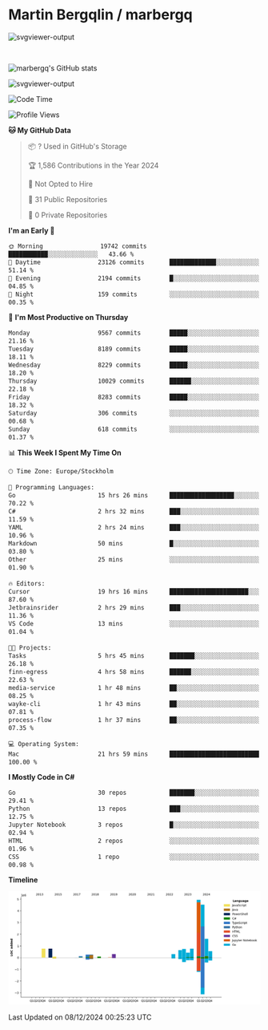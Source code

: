# Martin Bergqlin / marbergq

![svgviewer-output](https://user-images.githubusercontent.com/2405410/206014777-22d41ecb-c24f-421d-b7d9-bba2cb5bb0de.svg)

<br>

<!--- [![Martin's Week](https://github-readme-stats.vercel.app/api/wakatime?username=marbergq&theme=dark)](https://github.com/anuraghazra/github-readme-stats) -->

![marbergq's GitHub stats](https://github-readme-stats.vercel.app/api?username=marbergq&count_private=true&show_icons=true)

![svgviewer-output](https://wakatime.com/badge/user/3f0a2069-6683-4e19-9a4a-7d21ea815067.svg)

<!--START_SECTION:waka-->
![Code Time](http://img.shields.io/badge/Code%20Time-4%2C650%20hrs-blue)

![Profile Views](http://img.shields.io/badge/Profile%20Views-0-blue)

**🐱 My GitHub Data** 

> 📦 ? Used in GitHub's Storage 
 > 
> 🏆 1,586 Contributions in the Year 2024
 > 
> 🚫 Not Opted to Hire
 > 
> 📜 31 Public Repositories 
 > 
> 🔑 0 Private Repositories 
 > 
**I'm an Early 🐤** 

```text
🌞 Morning                19742 commits       ███████████░░░░░░░░░░░░░░   43.66 % 
🌆 Daytime                23126 commits       █████████████░░░░░░░░░░░░   51.14 % 
🌃 Evening                2194 commits        █░░░░░░░░░░░░░░░░░░░░░░░░   04.85 % 
🌙 Night                  159 commits         ░░░░░░░░░░░░░░░░░░░░░░░░░   00.35 % 
```
📅 **I'm Most Productive on Thursday** 

```text
Monday                   9567 commits        █████░░░░░░░░░░░░░░░░░░░░   21.16 % 
Tuesday                  8189 commits        █████░░░░░░░░░░░░░░░░░░░░   18.11 % 
Wednesday                8229 commits        █████░░░░░░░░░░░░░░░░░░░░   18.20 % 
Thursday                 10029 commits       ██████░░░░░░░░░░░░░░░░░░░   22.18 % 
Friday                   8283 commits        █████░░░░░░░░░░░░░░░░░░░░   18.32 % 
Saturday                 306 commits         ░░░░░░░░░░░░░░░░░░░░░░░░░   00.68 % 
Sunday                   618 commits         ░░░░░░░░░░░░░░░░░░░░░░░░░   01.37 % 
```


📊 **This Week I Spent My Time On** 

```text
🕑︎ Time Zone: Europe/Stockholm

💬 Programming Languages: 
Go                       15 hrs 26 mins      ██████████████████░░░░░░░   70.22 % 
C#                       2 hrs 32 mins       ███░░░░░░░░░░░░░░░░░░░░░░   11.59 % 
YAML                     2 hrs 24 mins       ███░░░░░░░░░░░░░░░░░░░░░░   10.96 % 
Markdown                 50 mins             █░░░░░░░░░░░░░░░░░░░░░░░░   03.80 % 
Other                    25 mins             ░░░░░░░░░░░░░░░░░░░░░░░░░   01.90 % 

🔥 Editors: 
Cursor                   19 hrs 16 mins      ██████████████████████░░░   87.60 % 
Jetbrainsrider           2 hrs 29 mins       ███░░░░░░░░░░░░░░░░░░░░░░   11.36 % 
VS Code                  13 mins             ░░░░░░░░░░░░░░░░░░░░░░░░░   01.04 % 

🐱‍💻 Projects: 
Tasks                    5 hrs 45 mins       ███████░░░░░░░░░░░░░░░░░░   26.18 % 
finn-egress              4 hrs 58 mins       ██████░░░░░░░░░░░░░░░░░░░   22.63 % 
media-service            1 hr 48 mins        ██░░░░░░░░░░░░░░░░░░░░░░░   08.25 % 
wayke-cli                1 hr 43 mins        ██░░░░░░░░░░░░░░░░░░░░░░░   07.81 % 
process-flow             1 hr 37 mins        ██░░░░░░░░░░░░░░░░░░░░░░░   07.35 % 

💻 Operating System: 
Mac                      21 hrs 59 mins      █████████████████████████   100.00 % 
```

**I Mostly Code in C#** 

```text
Go                       30 repos            ███████░░░░░░░░░░░░░░░░░░   29.41 % 
Python                   13 repos            ███░░░░░░░░░░░░░░░░░░░░░░   12.75 % 
Jupyter Notebook         3 repos             █░░░░░░░░░░░░░░░░░░░░░░░░   02.94 % 
HTML                     2 repos             ░░░░░░░░░░░░░░░░░░░░░░░░░   01.96 % 
CSS                      1 repo              ░░░░░░░░░░░░░░░░░░░░░░░░░   00.98 % 
```



**Timeline**

![Lines of Code chart](https://raw.githubusercontent.com/marbergq/marbergq/main/assets/bar_graph.png)


 Last Updated on 08/12/2024 00:25:23 UTC
<!--END_SECTION:waka-->
